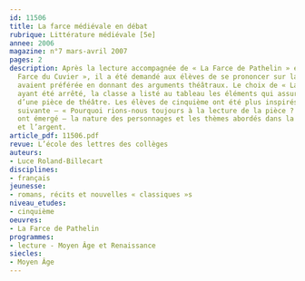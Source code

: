 ```yaml
---
id: 11506
title: La farce médiévale en débat
rubrique: Littérature médiévale [5e]
annee: 2006
magazine: n°7 mars-avril 2007
pages: 2
description: Après la lecture accompagnée de « La Farce de Pathelin » et de « La
  Farce du Cuvier », il a été demandé aux élèves de se prononcer sur la pièce qu’ils
  avaient préférée en donnant des arguments théâtraux. Le choix de « La Farce de Pathelin »
  ayant été arrêté, la classe a listé au tableau les éléments qui assurent le succès
  d’une pièce de théâtre. Les élèves de cinquième ont été plus inspirés par la question
  suivante – « Pourquoi rions-nous toujours à la lecture de la pièce ? » Deux critères
  ont émergé – la nature des personnages et les thèmes abordés dans la pièce, la ruse
  et l’argent.
article_pdf: 11506.pdf
revue: L’école des lettres des collèges
auteurs:
- Luce Roland-Billecart
disciplines:
- français
jeunesse:
- romans, récits et nouvelles « classiques »s
niveau_etudes:
- cinquième
oeuvres:
- La Farce de Pathelin
programmes:
- lecture - Moyen Âge et Renaissance
siecles:
- Moyen Âge
---
```

